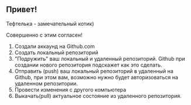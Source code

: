 ## Привет!

Тефтелька - замечательный котик)

Совершенно с этим согласен!

1. Создали аккаунд на Github.com
2. Создать локальный репозиторий
3. "Подружить" ваш локальный и удаленный репозиторий. Github при создании нового репозитория подскажет как это сделать.
4. Отправить (push) ваш локальный репозиторий в удаленный на Github, при этом вам, возможно нужно будет авторизоваться на удаленном репозитории.
5. Провести изменения с другого компьютера
6. Выкачать(pull) актуальное состояние из удаленного репозитория.

